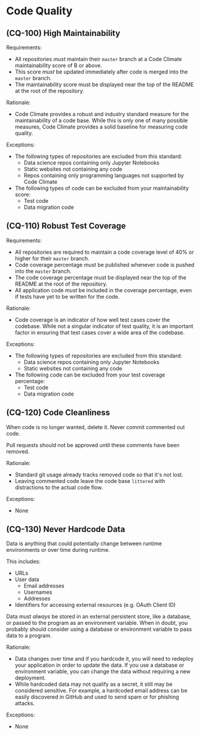 # Code Quality

## (CQ-100) High Maintainability

Requirements:

- All repositories *must* maintain their `master` branch at a Code Climate maintainability
  score of B or above.
- This score *must* be updated immediately after code is merged into the `master`
  branch.
- The maintainability score must be displayed near the top of the README at the
  root of the repository.

Rationale:

- Code Climate provides a robust and industry standard measure for the
  maintainability of a code base. While this is only one of many possible
  measures, Code Climate provides a solid baseline for measuring code quality.

Exceptions:

- The following types of repositories are excluded from this standard:
    - Data science repos containing only Jupyter Notebooks
    - Static websites not containing any code
    - Repos containing only programming languages not supported by Code Climate
- The following types of code can be excluded from your maintainability score:
    - Test code
    - Data migration code

## (CQ-110) Robust Test Coverage

Requirements:

- All repositories are required to maintain a code coverage level of 40%
  or higher for their `master` branch.
- Code coverage percentage *must* be published whenever code is pushed
  into the `master` branch.
- The code coverage percentage must be displayed near the top of the README at the
  root of the repository.
- All application code *must* be included in the coverage percentage, even if tests
  have yet to be written for the code.

Rationale:

- Code coverage is an indicator of how well test cases cover the codebase. While
  not a singular indicator of test quality, it is an important factor in ensuring
  that test cases cover a wide area of the codebase.

Exceptions:

- The following types of repositories are excluded from this standard:
    - Data science repos containing only Jupyter Notebooks
    - Static websites not containing any code
- The following code can be excluded from your test coverage percentage:
    - Test code
    - Data migration code

## (CQ-120) Code Cleanliness

When code is no longer wanted, delete it. Never commit commented out code.

Pull requests should not be approved until these comments have been removed.

Rationale:

- Standard git usage already tracks removed code so that it's not lost.
- Leaving commented code leave the code base `littered` with distractions to
  the actual code flow.

Exceptions:

- None

## (CQ-130) Never Hardcode Data

Data is anything that could potentially change between runtime environments or
over time during runtime.

This includes:

- URLs
- User data
    - Email addresses
    - Usernames
    - Addresses
- Identifiers for accessing external resources (e.g. OAuth Client ID)

Data must _always_ be stored in an external persistent store, like a database, or
passed to the program as an environment variable. When in doubt, you probably should
consider using a database or environment variable to pass data to a program.

Rationale:

- Data changes over time and if you hardcode it, you will need to redeploy your
  application in order to update the data. If you use a database or environment
  variable, you can change the data without requiring a new deployment.
- While hardcoded data may not qualify as a secret, it still may be considered
  sensitive. For example, a hardcoded email address can be easily discovered in
  GitHub and used to send spam or for phishing attacks.

Exceptions:

- None
